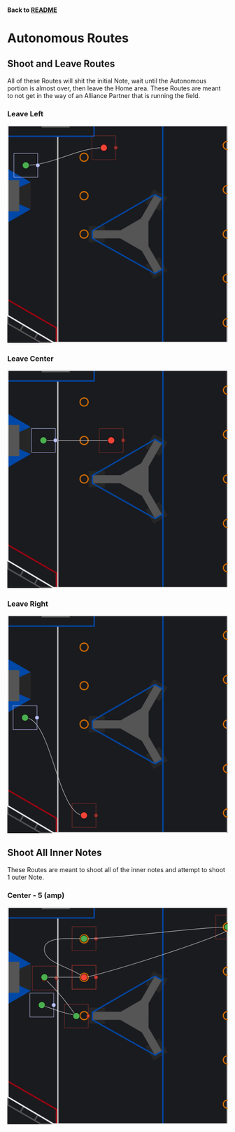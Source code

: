 #### Back to [README](/README.md)

# Autonomous Routes

## Shoot and Leave Routes
All of these Routes will shit the initial Note, wait until the Autonomous portion is almost over, then leave the Home area.
These Routes are meant to not get in the way of an Alliance Partner that is running the field.

### Leave Left
![Route Image](imgs/Leave%20Left.jpg)

### Leave Center
![Route Image](imgs/Leave%20Center.jpg)

### Leave Right
![Route Image](imgs/Leave%20Right.jpg)

## Shoot All Inner Notes
These Routes are meant to shoot all of the inner notes and attempt to shoot 1 outer Note.

### Center - 5 (amp)
![Route Image](imgs/Center%20-%205%20(amp).jpg)
